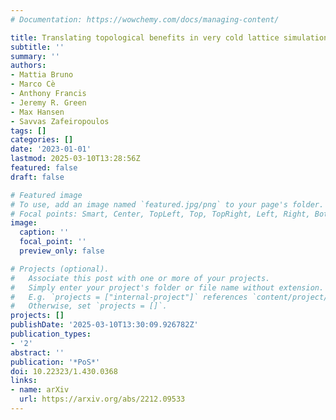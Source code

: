 ```yaml
---
# Documentation: https://wowchemy.com/docs/managing-content/

title: Translating topological benefits in very cold lattice simulations
subtitle: ''
summary: ''
authors:
- Mattia Bruno
- Marco Cè
- Anthony Francis
- Jeremy R. Green
- Max Hansen
- Savvas Zafeiropoulos
tags: []
categories: []
date: '2023-01-01'
lastmod: 2025-03-10T13:28:56Z
featured: false
draft: false

# Featured image
# To use, add an image named `featured.jpg/png` to your page's folder.
# Focal points: Smart, Center, TopLeft, Top, TopRight, Left, Right, BottomLeft, Bottom, BottomRight.
image:
  caption: ''
  focal_point: ''
  preview_only: false

# Projects (optional).
#   Associate this post with one or more of your projects.
#   Simply enter your project's folder or file name without extension.
#   E.g. `projects = ["internal-project"]` references `content/project/deep-learning/index.md`.
#   Otherwise, set `projects = []`.
projects: []
publishDate: '2025-03-10T13:30:09.926782Z'
publication_types:
- '2'
abstract: ''
publication: '*PoS*'
doi: 10.22323/1.430.0368
links:
- name: arXiv
  url: https://arxiv.org/abs/2212.09533
---
```

